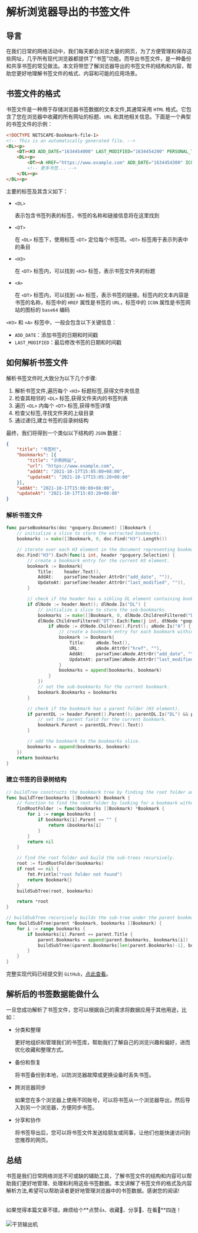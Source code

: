 # 解析浏览器导出的书签文件

## 导言

在我们日常的网络活动中，我们每天都会浏览大量的网页，为了方便管理和保存这些网址，几乎所有现代浏览器都提供了“书签”功能。而导出书签文件，是一种备份和共享书签的常见做法。本文将带您了解浏览器导出的书签文件的结构和内容，帮助您更好地理解书签文件的格式、内容和可能的应用场景。

## 书签文件的格式

书签文件是一种用于存储浏览器书签数据的文本文件,其通常采用 `HTML` 格式。它包含了您在浏览器中收藏的所有网址的标题、`URL` 和其他相关信息。下面是一个典型的书签文件的示例：

```html
<!DOCTYPE NETSCAPE-Bookmark-file-1>
<!-- This is an automatically generated file. -->
<DL><p>
    <DT><H3 ADD_DATE="1634454000" LAST_MODIFIED="1634454200" PERSONAL_TOOLBAR_FOLDER="true">书签栏</H3>
    <DL><p>
        <DT><A HREF="https://www.example.com" ADD_DATE="1634454300" ICON="data:image/png;base64,..." LAST_MODIFIED="1634454320">示例网站</A>
        <!-- 更多书签... -->
    </DL><p>
</DL><p>
```

主要的标签及其含义如下：

- `<DL>`

  表示包含书签列表的标签，书签的名称和链接信息将在这里找到

- `<DT>`

  在 `<DL>` 标签下，使用标签 `<DT>` 定位每个书签项。`<DT>` 标签用于表示列表中的条目

- `<H3>`

  在 `<DT>` 标签内，可以找到 `<H3>` 标签，表示书签文件夹的标题

- `<A>`

   在 `<DT>` 标签内，可以找到 `<A>` 标签，表示书签的链接。标签内的文本内容是书签的名称，标签中的 `HREF` 属性是书签的 `URL`，标签中的 `ICON` 属性是书签网站的图标的 `base64` 编码

`<H3>` 和 `<A>` 标签中，一般会包含以下关键信息：

- `ADD_DATE`：添加书签的日期和时间戳
- `LAST_MODIFIED`：最后修改书签的日期和时间戳

## 如何解析书签文件

解析书签文件时,大致分为以下几个步骤:

1. 解析书签文件,遍历每个 `<H3>` 标题标签,获得文件夹信息
2. 检查其相邻的 `<DL>` 标签,获得文件夹内的书签列表
3. 遍历 `<DL>` 内每个 `<DT>` 标签,获得书签详情
4. 检查父标签,寻找文件夹的上级目录
5. 通过递归,建立书签的目录树结构

最终，我们将得到一个类似以下结构的 `JSON` 数据：

```json
{
	"title": "书签栏",
	"bookmarks": [{
		"title": "示例网站",
		"url": "https://www.example.com",
		"addAt": "2021-10-17T15:05:00+08:00",
		"updateAt": "2021-10-17T15:05:20+08:00"
	}],
	"addAt": "2021-10-17T15:00:00+08:00",
	"updateAt": "2021-10-17T15:03:20+08:00"
}
```

### 解析书签文件

```go
func parseBookmarks(doc *goquery.Document) []Bookmark {
	// initialize a slice to store the extracted bookmarks.
	bookmarks := make([]Bookmark, 0, doc.Find("H3").Length())

	// iterate over each H3 element in the document representing bookmark titles.
	doc.Find("H3").Each(func(i int, header *goquery.Selection) {
		// create a bookmark entry for the current H3 element.
		bookmark := Bookmark{
			Title:    header.Text(),
			AddAt:    parseTime(header.AttrOr("add_date", "")),
			UpdateAt: parseTime(header.AttrOr("last_modified", "")),
		}

		// check if the header has a sibling DL element containing bookmarks.
		if dlNode := header.Next(); dlNode.Is("DL") {
			// initialize a slice to store the sub-bookmarks.
			bookmarks := make([]Bookmark, 0, dlNode.ChildrenFiltered("DT").Length())
			dlNode.ChildrenFiltered("DT").Each(func(j int, dtNode *goquery.Selection) {
				if aNode := dtNode.Children().First(); aNode.Is("A") {
					// create a bookmark entry for each bookmark within the DL element.
					bookmark := Bookmark{
						Title:    aNode.Text(),
						URL:      aNode.AttrOr("href", ""),
						AddAt:    parseTime(aNode.AttrOr("add_date", "")),
						UpdateAt: parseTime(aNode.AttrOr("last_modified", "")),
					}
					bookmarks = append(bookmarks, bookmark)
				}
			})
			// set the sub-bookmarks for the current bookmark.
			bookmark.Bookmarks = bookmarks
		}

		// check if the bookmark has a parent folder (H3 element).
		if parentDL := header.Parent().Parent(); parentDL.Is("DL") && parentDL.Prev().Is("H3") {
			// set the parent field for the current bookmark.
			bookmark.Parent = parentDL.Prev().Text()
		}

		// add the bookmark to the bookmarks slice.
		bookmarks = append(bookmarks, bookmark)
	})
	return bookmarks
}
```

### 建立书签的目录树结构

```go
// buildTree constructs the bookmark tree by finding the root folder and building the sub-trees.
func buildTree(bookmarks []Bookmark) Bookmark {
	// function to find the root folder by looking for a bookmark without a parent.
	findRootFolder := func(bookmarks []Bookmark) *Bookmark {
		for i := range bookmarks {
			if bookmarks[i].Parent == "" {
				return &bookmarks[i]
			}
		}
		return nil
	}

	// find the root folder and build the sub-trees recursively.
	root := findRootFolder(bookmarks)
	if root == nil {
		fmt.Println("root folder not found")
		return Bookmark{}
	}
	buildSubTree(root, bookmarks)

	return *root
}

// buildSubTree recursively builds the sub-tree under the parent bookmark.
func buildSubTree(parent *Bookmark, bookmarks []Bookmark) {
	for i := range bookmarks {
		if bookmarks[i].Parent == parent.Title {
			parent.Bookmarks = append(parent.Bookmarks, bookmarks[i])
			buildSubTree(&parent.Bookmarks[len(parent.Bookmarks)-1], bookmarks)
		}
	}
}
```

完整实现代码已经提交到 `GitHub`，[点此查看](https://github.com/2hangpeng/parse-bookmarks/blob/main/parse-bookmarks.go)。

## 解析后的书签数据能做什么

一旦您成功解析了书签文件，您可以根据自己的需求将数据应用于其他用途，比如：

- 分类和整理

   更好地组织和管理我们的书签库，帮助我们了解自己的浏览兴趣和偏好，进而优化收藏和整理方式。

- 备份和恢复

   将书签备份到本地，以防浏览器故障或更换设备时丢失书签。

- 跨浏览器同步

   如果您在多个浏览器上使用不同账号，可以将书签从一个浏览器导出，然后导入到另一个浏览器，方便同步书签。

- 分享和协作

   将书签导出后，您可以将书签文件发送给朋友或同事，让他们也能快速访问到您推荐的网页。

## 总结

书签是我们日常网络浏览不可或缺的辅助工具，了解书签文件的结构和内容可以帮助我们更好地管理、处理和利用这些书签数据。本文讲解了书签文件的格式及内容解析方法,希望可以帮助读者更好地管理浏览器中的书签数据。感谢您的阅读!

######

如果觉得本篇文章不错，麻烦给个**点赞👍、收藏🌟、分享👊、在看👀**四连！

![干货输出机](https://img.zhangpeng.site/wechat/qrcode.jpg)
